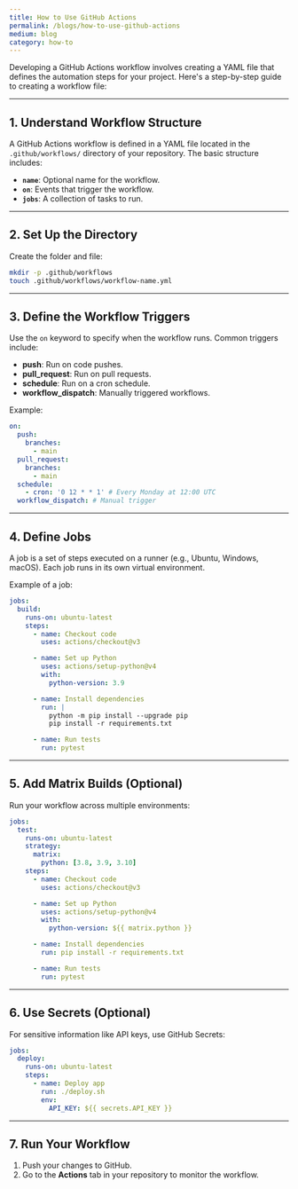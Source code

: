 ```yaml
---
title: How to Use GitHub Actions
permalink: /blogs/how-to-use-github-actions
medium: blog
category: how-to
---
```


Developing a GitHub Actions workflow involves creating a YAML file that defines the automation steps for your project. Here's a step-by-step guide to creating a workflow file:

---

## 1. **Understand Workflow Structure**

A GitHub Actions workflow is defined in a YAML file located in the `.github/workflows/` directory of your repository. The basic structure includes:

- **`name`**: Optional name for the workflow.
- **`on`**: Events that trigger the workflow.
- **`jobs`**: A collection of tasks to run.

---

## 2. **Set Up the Directory**

Create the folder and file:

```bash
mkdir -p .github/workflows
touch .github/workflows/workflow-name.yml
```

---

## 3. **Define the Workflow Triggers**

Use the `on` keyword to specify when the workflow runs. Common triggers include:

- **push**: Run on code pushes.
- **pull_request**: Run on pull requests.
- **schedule**: Run on a cron schedule.
- **workflow_dispatch**: Manually triggered workflows.

Example:

```yaml
on:
  push:
    branches:
      - main
  pull_request:
    branches:
      - main
  schedule:
    - cron: '0 12 * * 1' # Every Monday at 12:00 UTC
  workflow_dispatch: # Manual trigger
```

---

## 4. **Define Jobs**

A job is a set of steps executed on a runner (e.g., Ubuntu, Windows, macOS). Each job runs in its own virtual environment.

Example of a job:

```yaml
jobs:
  build:
    runs-on: ubuntu-latest
    steps:
      - name: Checkout code
        uses: actions/checkout@v3

      - name: Set up Python
        uses: actions/setup-python@v4
        with:
          python-version: 3.9

      - name: Install dependencies
        run: |
          python -m pip install --upgrade pip
          pip install -r requirements.txt

      - name: Run tests
        run: pytest
```

---

## 5. **Add Matrix Builds (Optional)**

Run your workflow across multiple environments:

```yaml
jobs:
  test:
    runs-on: ubuntu-latest
    strategy:
      matrix:
        python: [3.8, 3.9, 3.10]
    steps:
      - name: Checkout code
        uses: actions/checkout@v3

      - name: Set up Python
        uses: actions/setup-python@v4
        with:
          python-version: ${{ matrix.python }}

      - name: Install dependencies
        run: pip install -r requirements.txt

      - name: Run tests
        run: pytest
```

---

## 6. **Use Secrets (Optional)**

For sensitive information like API keys, use GitHub Secrets:

```yaml
jobs:
  deploy:
    runs-on: ubuntu-latest
    steps:
      - name: Deploy app
        run: ./deploy.sh
        env:
          API_KEY: ${{ secrets.API_KEY }}
```

---

## 7. **Run Your Workflow**

1. Push your changes to GitHub.
2. Go to the **Actions** tab in your repository to monitor the workflow.
